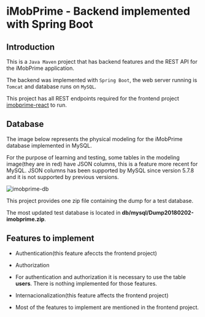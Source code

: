 
# iMobPrime - Backend implemented with Spring Boot

## Introduction

This is a `Java Maven` project that has backend features and the REST API for the iMobPrime application.

The backend was implemented with `Spring Boot`, the web server running is `Tomcat` and database runs on `MySQL`.

This project has all REST endpoints required for the frontend project [imobprime-react](https://github.com/jorgealmeidajr/imobprime-react) to run.

## Database

The image below represents the physical modeling for the iMobPrime database implemented in MySQL. 

For the purpose of learning and testing, some tables in the modeling image(they are in red) have JSON columns, this is a feature more recent for MySQL. JSON columns has been supported by MySQL since version 5.7.8 and it is not supported by previous versions.

![imobprime-db](https://user-images.githubusercontent.com/6424524/35780891-977ce99a-09c9-11e8-84a5-88e289785e34.png)

This project provides one zip file containing the dump for a test database. 

The most updated test database is located in **db/mysql/Dump20180202-imobprime.zip**.

## Features to implement

- Authentication(this feature afeccts the frontend project)

- Authorization

- For authentication and authorization it is necessary to use the table **users**. There is nothing implemented for those features.

- Internacionalization(this feature affects the frontend project)

- Most of the features to implement are mentioned in the frontend project.

